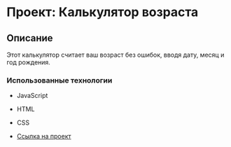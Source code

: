 # Проект: Калькулятор возраста

## Описание
Этот калькулятор считает ваш возраст без ошибок, вводя дату, месяц и год рождения.

### Использованные технологии

* JavaScript
* HTML
* CSS

* [Ссылка на проект]([https://anton23al.github.io/age.kalculator/])
